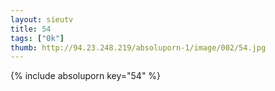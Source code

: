 ```yaml
--- 
layout: sieutv
title: 54
tags: ["0k"]
thumb: http://94.23.248.219/absoluporn-1/image/002/54.jpg
---
```

{% include absoluporn key="54" %} 
